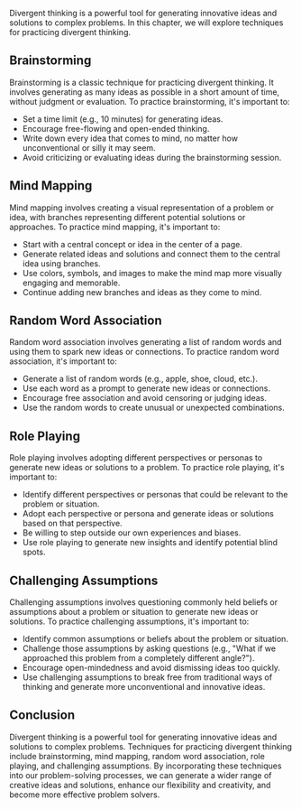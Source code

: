 
Divergent thinking is a powerful tool for generating innovative ideas and solutions to complex problems. In this chapter, we will explore techniques for practicing divergent thinking.

Brainstorming
-------------

Brainstorming is a classic technique for practicing divergent thinking. It involves generating as many ideas as possible in a short amount of time, without judgment or evaluation. To practice brainstorming, it's important to:

* Set a time limit (e.g., 10 minutes) for generating ideas.
* Encourage free-flowing and open-ended thinking.
* Write down every idea that comes to mind, no matter how unconventional or silly it may seem.
* Avoid criticizing or evaluating ideas during the brainstorming session.

Mind Mapping
------------

Mind mapping involves creating a visual representation of a problem or idea, with branches representing different potential solutions or approaches. To practice mind mapping, it's important to:

* Start with a central concept or idea in the center of a page.
* Generate related ideas and solutions and connect them to the central idea using branches.
* Use colors, symbols, and images to make the mind map more visually engaging and memorable.
* Continue adding new branches and ideas as they come to mind.

Random Word Association
-----------------------

Random word association involves generating a list of random words and using them to spark new ideas or connections. To practice random word association, it's important to:

* Generate a list of random words (e.g., apple, shoe, cloud, etc.).
* Use each word as a prompt to generate new ideas or connections.
* Encourage free association and avoid censoring or judging ideas.
* Use the random words to create unusual or unexpected combinations.

Role Playing
------------

Role playing involves adopting different perspectives or personas to generate new ideas or solutions to a problem. To practice role playing, it's important to:

* Identify different perspectives or personas that could be relevant to the problem or situation.
* Adopt each perspective or persona and generate ideas or solutions based on that perspective.
* Be willing to step outside our own experiences and biases.
* Use role playing to generate new insights and identify potential blind spots.

Challenging Assumptions
-----------------------

Challenging assumptions involves questioning commonly held beliefs or assumptions about a problem or situation to generate new ideas or solutions. To practice challenging assumptions, it's important to:

* Identify common assumptions or beliefs about the problem or situation.
* Challenge those assumptions by asking questions (e.g., "What if we approached this problem from a completely different angle?").
* Encourage open-mindedness and avoid dismissing ideas too quickly.
* Use challenging assumptions to break free from traditional ways of thinking and generate more unconventional and innovative ideas.

Conclusion
----------

Divergent thinking is a powerful tool for generating innovative ideas and solutions to complex problems. Techniques for practicing divergent thinking include brainstorming, mind mapping, random word association, role playing, and challenging assumptions. By incorporating these techniques into our problem-solving processes, we can generate a wider range of creative ideas and solutions, enhance our flexibility and creativity, and become more effective problem solvers.

